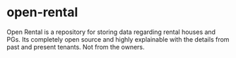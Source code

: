 # open-rental
Open Rental is a repository for storing data regarding rental houses and PGs. Its completely open source and highly explainable with the details from past and present tenants. Not from the owners.  

